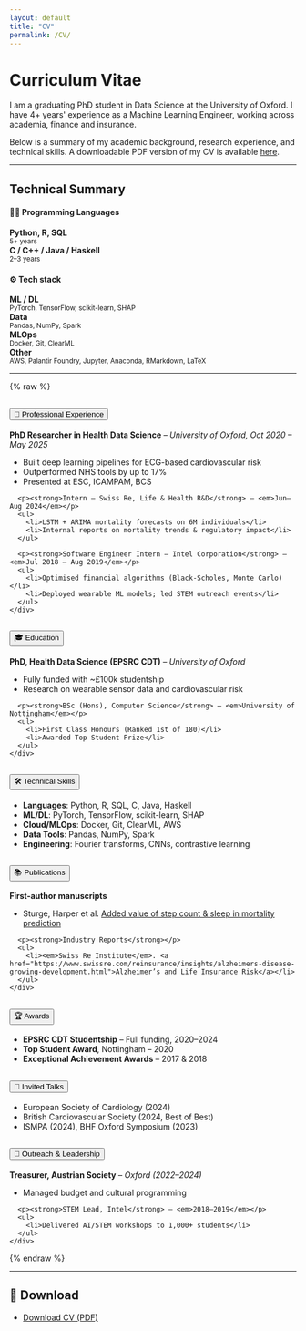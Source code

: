 ```yaml
---
layout: default
title: "CV"
permalink: /CV/
---
```

# Curriculum Vitae 
I am a graduating PhD student in Data Science at the University of Oxford. I have 4+ years' experience as a Machine Learning Engineer, working across academia, finance and insurance. 

Below is a summary of my academic background, research experience, and technical skills. A downloadable PDF version of my CV is available [here](/assets/files/CV.pdf).

<hr>


<h2>Technical Summary</h2>

<h4>🧑‍💻 Programming Languages</h4>
<div class="row text-center mb-4 cv-tech-summary">
  <div class="col-md-3"><strong>Python, R, SQL</strong><br/><small>5+ years</small></div>
  <div class="col-md-3"><strong>C / C++ / Java / Haskell</strong><br/><small>2–3 years</small></div>
</div>

<h4>⚙️ Tech stack</h4>
<div class="row text-center cv-tech-summary">
  <div class="col-md-3"><strong>ML / DL</strong><br/><small>PyTorch, TensorFlow, scikit-learn, SHAP</small></div>
  <div class="col-md-3"><strong>Data</strong><br/><small>Pandas, NumPy, Spark</small></div>
  <div class="col-md-3"><strong>MLOps</strong><br/><small>Docker, Git, ClearML</small></div>
  <div class="col-md-3"><strong>Other</strong><br/><small>AWS, Palantir Foundry, Jupyter, Anaconda, RMarkdown, LaTeX</small></div>
</div>



<hr>

<!-- ✅ Bootstrap Accordion -->
{% raw %}
<div class="accordion" id="cvAccordion">

<!-- 💼 Professional Experience -->
<div class="accordion-item mb-5 cv-section">
  <h2 class="accordion-header" id="headingExp">
    <button class="accordion-button collapsed d-flex justify-content-between align-items-center" type="button" data-bs-toggle="collapse" data-bs-target="#collapseExp" aria-expanded="false" aria-controls="collapseExp">
      💼 Professional Experience
      <span class="chevron ms-auto"></span>
    </button>
  </h2>
  <div id="collapseExp" class="accordion-collapse collapse" data-bs-parent="#cvAccordion">
    <div class="accordion-body">
      <p><strong>PhD Researcher in Health Data Science</strong> – <em>University of Oxford, Oct 2020 – May 2025</em></p>
      <ul>
        <li>Built deep learning pipelines for ECG-based cardiovascular risk</li>
        <li>Outperformed NHS tools by up to 17%</li>
        <li>Presented at ESC, ICAMPAM, BCS</li>
      </ul>

      <p><strong>Intern – Swiss Re, Life & Health R&D</strong> – <em>Jun–Aug 2024</em></p>
      <ul>
        <li>LSTM + ARIMA mortality forecasts on 6M individuals</li>
        <li>Internal reports on mortality trends & regulatory impact</li>
      </ul>

      <p><strong>Software Engineer Intern – Intel Corporation</strong> – <em>Jul 2018 – Aug 2019</em></p>
      <ul>
        <li>Optimised financial algorithms (Black-Scholes, Monte Carlo)</li>
        <li>Deployed wearable ML models; led STEM outreach events</li>
      </ul>
    </div>
  </div>
</div>

<!-- 🎓 Education -->
<div class="accordion-item mb-5 cv-section">
  <h2 class="accordion-header" id="headingEdu">
    <button class="accordion-button collapsed d-flex justify-content-between align-items-center" type="button" data-bs-toggle="collapse" data-bs-target="#collapseEdu">
      🎓 Education
      <span class="chevron ms-auto"></span>
    </button>
  </h2>
  <div id="collapseEdu" class="accordion-collapse collapse" data-bs-parent="#cvAccordion">
    <div class="accordion-body">
      <p><strong>PhD, Health Data Science (EPSRC CDT)</strong> – <em>University of Oxford</em></p>
      <ul>
        <li>Fully funded with ~£100k studentship</li>
        <li>Research on wearable sensor data and cardiovascular risk</li>
      </ul>

      <p><strong>BSc (Hons), Computer Science</strong> – <em>University of Nottingham</em></p>
      <ul>
        <li>First Class Honours (Ranked 1st of 180)</li>
        <li>Awarded Top Student Prize</li>
      </ul>
    </div>
  </div>
</div>

<!-- 🛠️ Technical Skills -->
<div class="accordion-item mb-5 cv-section">
  <h2 class="accordion-header" id="headingSkills">
    <button class="accordion-button collapsed d-flex justify-content-between align-items-center" type="button" data-bs-toggle="collapse" data-bs-target="#collapseSkills">
      🛠️ Technical Skills
      <span class="chevron ms-auto"></span>
    </button>
  </h2>
  <div id="collapseSkills" class="accordion-collapse collapse" data-bs-parent="#cvAccordion">
    <div class="accordion-body">
      <ul>
        <li><strong>Languages</strong>: Python, R, SQL, C, Java, Haskell</li>
        <li><strong>ML/DL</strong>: PyTorch, TensorFlow, scikit-learn, SHAP</li>
        <li><strong>Cloud/MLOps</strong>: Docker, Git, ClearML, AWS</li>
        <li><strong>Data Tools</strong>: Pandas, NumPy, Spark</li>
        <li><strong>Engineering</strong>: Fourier transforms, CNNs, contrastive learning</li>
      </ul>
    </div>
  </div>
</div>

<!-- 📚 Publications -->
<div class="accordion-item mb-5 cv-section">
  <h2 class="accordion-header" id="headingPubs">
    <button class="accordion-button collapsed d-flex justify-content-between align-items-center" type="button" data-bs-toggle="collapse" data-bs-target="#collapsePubs">
      📚 Publications
      <span class="chevron ms-auto"></span>
    </button>
  </h2>
  <div id="collapsePubs" class="accordion-collapse collapse" data-bs-parent="#cvAccordion">
    <div class="accordion-body">
      <p><strong>First-author manuscripts</strong></p>
      <ul>
        <li>Sturge, Harper et al. <a href="https://doi.org/10.1101/2025.04.03.25325101">Added value of step count & sleep in mortality prediction</a></li>
      </ul>

      <p><strong>Industry Reports</strong></p>
      <ul>
        <li><em>Swiss Re Institute</em>. <a href="https://www.swissre.com/reinsurance/insights/alzheimers-disease-growing-development.html">Alzheimer’s and Life Insurance Risk</a></li>
      </ul>
    </div>
  </div>
</div>

<!-- 🏆 Awards -->
<div class="accordion-item mb-5 cv-section">
  <h2 class="accordion-header" id="headingAwards">
    <button class="accordion-button collapsed d-flex justify-content-between align-items-center" type="button" data-bs-toggle="collapse" data-bs-target="#collapseAwards">
      🏆 Awards
      <span class="chevron ms-auto"></span>
    </button>
  </h2>
  <div id="collapseAwards" class="accordion-collapse collapse" data-bs-parent="#cvAccordion">
    <div class="accordion-body">
      <ul>
        <li><strong>EPSRC CDT Studentship</strong> – Full funding, 2020–2024</li>
        <li><strong>Top Student Award</strong>, Nottingham – 2020</li>
        <li><strong>Exceptional Achievement Awards</strong> – 2017 & 2018</li>
      </ul>
    </div>
  </div>
</div>

<!-- 🎤 Invited Talks -->
<div class="accordion-item mb-5 cv-section">
  <h2 class="accordion-header" id="headingTalks">
    <button class="accordion-button collapsed d-flex justify-content-between align-items-center" type="button" data-bs-toggle="collapse" data-bs-target="#collapseTalks">
      🎤 Invited Talks
      <span class="chevron ms-auto"></span>
    </button>
  </h2>
  <div id="collapseTalks" class="accordion-collapse collapse" data-bs-parent="#cvAccordion">
    <div class="accordion-body">
      <ul>
        <li>European Society of Cardiology (2024)</li>
        <li>British Cardiovascular Society (2024, Best of Best)</li>
        <li>ISMPA (2024), BHF Oxford Symposium (2023)</li>
      </ul>
    </div>
  </div>
</div>

<!-- 🤝 Outreach -->
<div class="accordion-item mb-5 cv-section">
  <h2 class="accordion-header" id="headingOutreach">
    <button class="accordion-button collapsed d-flex justify-content-between align-items-center" type="button" data-bs-toggle="collapse" data-bs-target="#collapseOutreach">
      🤝 Outreach & Leadership
      <span class="chevron ms-auto"></span>
    </button>
  </h2>
  <div id="collapseOutreach" class="accordion-collapse collapse" data-bs-parent="#cvAccordion">
    <div class="accordion-body">
      <p><strong>Treasurer, Austrian Society</strong> – <em>Oxford (2022–2024)</em></p>
      <ul>
        <li>Managed budget and cultural programming</li>
      </ul>

      <p><strong>STEM Lead, Intel</strong> – <em>2018–2019</em></p>
      <ul>
        <li>Delivered AI/STEM workshops to 1,000+ students</li>
      </ul>
    </div>
  </div>
</div>

</div> <!-- End Accordion -->
{% endraw %}

<div class="mt-5"></div>

<hr>

## 📄 Download

- [Download CV (PDF)](/assets/files/CV.pdf)